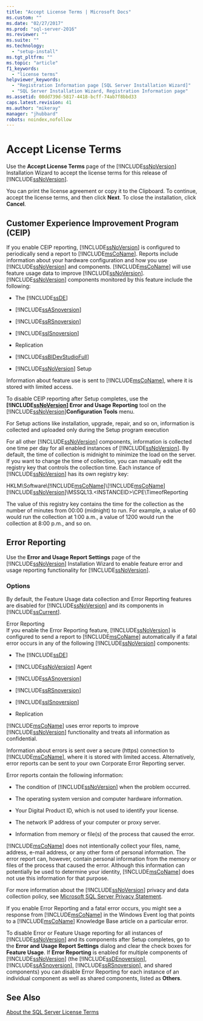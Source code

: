 ```yaml
---
title: "Accept License Terms | Microsoft Docs"
ms.custom: ""
ms.date: "02/27/2017"
ms.prod: "sql-server-2016"
ms.reviewer: ""
ms.suite: ""
ms.technology: 
  - "setup-install"
ms.tgt_pltfrm: ""
ms.topic: "article"
f1_keywords: 
  - "license terms"
helpviewer_keywords: 
  - "Registration Information page [SQL Server Installation Wizard]"
  - "SQL Server Installation Wizard, Registration Information page"
ms.assetid: 08dd739d-5817-4418-bcff-74ab7f8bbd33
caps.latest.revision: 41
ms.author: "mikeray"
manager: "jhubbard"
robots: noindex,nofollow
---
```

# Accept License Terms
  Use the **Accept License Terms** page of the [!INCLUDE[ssNoVersion](../a9notintoc/includes/ssnoversion-md.md)] Installation Wizard to accept the license terms for this release of [!INCLUDE[ssNoVersion](../a9notintoc/includes/ssnoversion-md.md)].  
  
 You can print the license agreement or copy it to the Clipboard. To continue, accept the license terms, and then click **Next**. To close the installation, click **Cancel**.  
  
## Customer Experience Improvement Program (CEIP)  
 If you enable CEIP reporting, [!INCLUDE[ssNoVersion](../a9notintoc/includes/ssnoversion-md.md)] is configured to periodically send a report to [!INCLUDE[msCoName](../a9notintoc/includes/msconame-md.md)]. Reports include information about your hardware configuration and how you use [!INCLUDE[ssNoVersion](../a9notintoc/includes/ssnoversion-md.md)] and components. [!INCLUDE[msCoName](../a9notintoc/includes/msconame-md.md)] will use feature usage data to improve [!INCLUDE[ssNoVersion](../a9notintoc/includes/ssnoversion-md.md)]. [!INCLUDE[ssNoVersion](../a9notintoc/includes/ssnoversion-md.md)] components monitored by this feature include the following:  
  
-   The [!INCLUDE[ssDE](../a9notintoc/includes/ssde-md.md)]  
  
-   [!INCLUDE[ssASnoversion](../a9notintoc/includes/ssasnoversion-md.md)]  
  
-   [!INCLUDE[ssRSnoversion](../a9notintoc/includes/ssrsnoversion-md.md)]  
  
-   [!INCLUDE[ssISnoversion](../a9notintoc/includes/ssisnoversion-md.md)]  
  
-   Replication  
  
-   [!INCLUDE[ssBIDevStudioFull](../a9notintoc/includes/ssbidevstudiofull-md.md)]  
  
-   [!INCLUDE[ssNoVersion](../a9notintoc/includes/ssnoversion-md.md)] Setup  
  
 Information about feature use is sent to [!INCLUDE[msCoName](../a9notintoc/includes/msconame-md.md)], where it is stored with limited access.  
  
 To disable CEIP reporting after Setup completes, use the **[!INCLUDE[ssNoVersion](../a9notintoc/includes/ssnoversion-md.md)] Error and Usage Reporting** tool on the [!INCLUDE[ssNoVersion](../a9notintoc/includes/ssnoversion-md.md)]**Configuration Tools** menu.  
  
 For Setup actions like installation, upgrade, repair, and so on, information is collected and uploaded only during the Setup program execution  
  
 For all other [!INCLUDE[ssNoVersion](../a9notintoc/includes/ssnoversion-md.md)] components, information is collected one time per day for all enabled instances of [!INCLUDE[ssNoVersion](../a9notintoc/includes/ssnoversion-md.md)]. By default, the time of collection is midnight to minimize the load on the server. If you want to change the time of collection, you can manually edit the registry key that controls the collection time. Each instance of [!INCLUDE[ssNoVersion](../a9notintoc/includes/ssnoversion-md.md)] has its own registry key:  
  
 HKLM\Software\\[!INCLUDE[msCoName](../a9notintoc/includes/msconame-md.md)]\\[!INCLUDE[msCoName](../a9notintoc/includes/msconame-md.md)][!INCLUDE[ssNoVersion](../a9notintoc/includes/ssnoversion-md.md)]\MSSQL13.\<INSTANCEID>\CPE\TimeofReporting  
  
 The value of this registry key contains the time for the collection as the number of minutes from 00:00 (midnight) to run. For example, a value of 60 would run the collection at 1:00 a.m., a value of 1200 would run the collection at 8:00 p.m., and so on.  
  
## Error Reporting  
 Use the **Error and Usage Report Settings** page of the [!INCLUDE[ssNoVersion](../a9notintoc/includes/ssnoversion-md.md)] Installation Wizard to enable feature error and usage reporting functionality for [!INCLUDE[ssNoVersion](../a9notintoc/includes/ssnoversion-md.md)].  
  
### Options  
 By default, the Feature Usage data collection and Error Reporting features are disabled for [!INCLUDE[ssNoVersion](../a9notintoc/includes/ssnoversion-md.md)] and its components in [!INCLUDE[ssCurrent](../a9notintoc/includes/sscurrent-md.md)].  
  
 Error Reporting  
 If you enable the Error Reporting feature, [!INCLUDE[ssNoVersion](../a9notintoc/includes/ssnoversion-md.md)] is configured to send a report to [!INCLUDE[msCoName](../a9notintoc/includes/msconame-md.md)] automatically if a fatal error occurs in any of the following [!INCLUDE[ssNoVersion](../a9notintoc/includes/ssnoversion-md.md)] components:  
  
-   The [!INCLUDE[ssDE](../a9notintoc/includes/ssde-md.md)]  
  
-   [!INCLUDE[ssNoVersion](../a9notintoc/includes/ssnoversion-md.md)] Agent  
  
-   [!INCLUDE[ssASnoversion](../a9notintoc/includes/ssasnoversion-md.md)]  
  
-   [!INCLUDE[ssRSnoversion](../a9notintoc/includes/ssrsnoversion-md.md)]  
  
-   [!INCLUDE[ssISnoversion](../a9notintoc/includes/ssisnoversion-md.md)]  
  
-   Replication  
  
 [!INCLUDE[msCoName](../a9notintoc/includes/msconame-md.md)] uses error reports to improve [!INCLUDE[ssNoVersion](../a9notintoc/includes/ssnoversion-md.md)] functionality and treats all information as confidential.  
  
 Information about errors is sent over a secure (https) connection to [!INCLUDE[msCoName](../a9notintoc/includes/msconame-md.md)], where it is stored with limited access. Alternatively, error reports can be sent to your own Corporate Error Reporting server.  
  
 Error reports contain the following information:  
  
-   The condition of [!INCLUDE[ssNoVersion](../a9notintoc/includes/ssnoversion-md.md)] when the problem occurred.  
  
-   The operating system version and computer hardware information.  
  
-   Your Digital Product ID, which is not used to identify your license.  
  
-   The network IP address of your computer or proxy server.  
  
-   Information from memory or file(s) of the process that caused the error.  
  
 [!INCLUDE[msCoName](../a9notintoc/includes/msconame-md.md)] does not intentionally collect your files, name, address, e-mail address, or any other form of personal information. The error report can, however, contain personal information from the memory or files of the process that caused the error. Although this information can potentially be used to determine your identity, [!INCLUDE[msCoName](../a9notintoc/includes/msconame-md.md)] does not use this information for that purpose.  
  
 For more information about the [!INCLUDE[ssNoVersion](../a9notintoc/includes/ssnoversion-md.md)] privacy and data collection policy, see [Microsoft SQL Server Privacy Statement](../a9retired/microsoft-sql-server-privacy-statement.md).  
  
 If you enable Error Reporting and a fatal error occurs, you might see a response from [!INCLUDE[msCoName](../a9notintoc/includes/msconame-md.md)] in the Windows Event log that points to a [!INCLUDE[msCoName](../a9notintoc/includes/msconame-md.md)] Knowledge Base article on a particular error.  
  
 To disable Error or Feature Usage reporting for all instances of [!INCLUDE[ssNoVersion](../a9notintoc/includes/ssnoversion-md.md)] and its components after Setup completes, go to the **Error and Usage Report Settings** dialog and clear the check boxes for **Feature Usage**. If **Error Reporting** is enabled for multiple components of [!INCLUDE[ssNoVersion](../a9notintoc/includes/ssnoversion-md.md)] (the [!INCLUDE[ssDEnoversion](../a9notintoc/includes/ssdenoversion-md.md)], [!INCLUDE[ssASnoversion](../a9notintoc/includes/ssasnoversion-md.md)], [!INCLUDE[ssRSnoversion](../a9notintoc/includes/ssrsnoversion-md.md)], and shared components) you can disable Error Reporting for each instance of an individual component as well as shared components, listed as **Others**.  
  
## See Also  
 [About the SQL Server License Terms](../a9retired/about-the-sql-server-license-terms.md)  
  
  